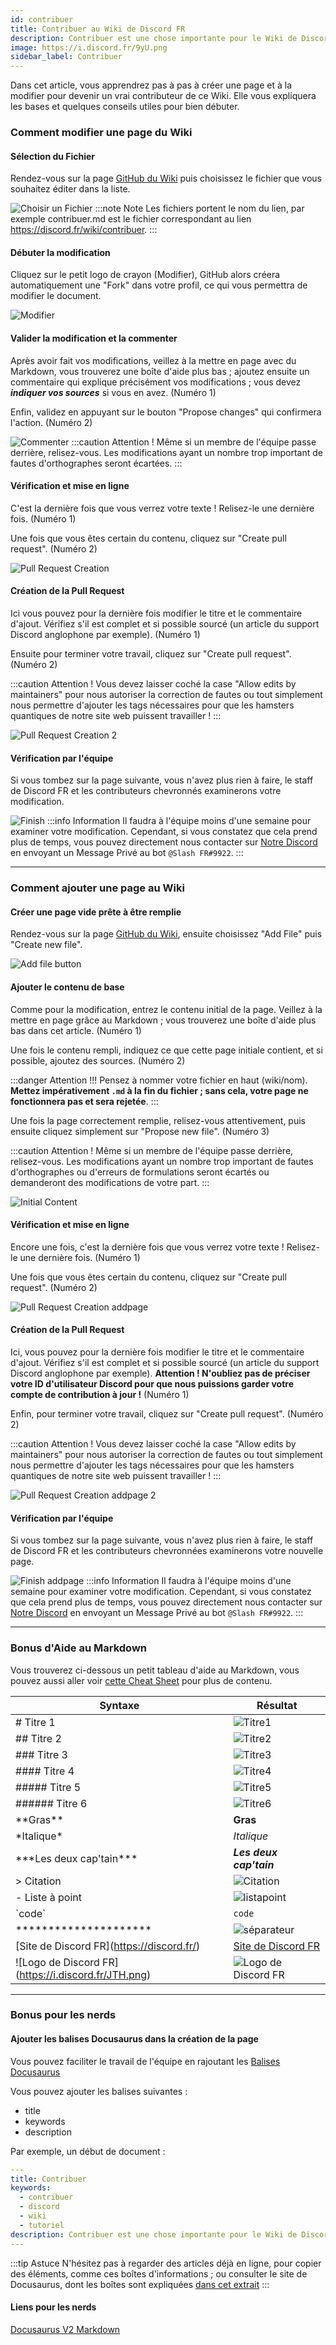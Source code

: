 ```yaml
---
id: contribuer
title: Contribuer au Wiki de Discord FR
description: Contribuer est une chose importante pour le Wiki de Discord FR, apprenez comment nous aider sur cette page. :)
image: https://i.discord.fr/9yU.png
sidebar_label: Contribuer
---
```

Dans cet article, vous apprendrez pas à pas à créer une page et à la modifier pour devenir un vrai contributeur de ce Wiki. Elle vous expliquera les bases et quelques conseils utiles pour bien débuter.

### Comment modifier une page du Wiki #

#### Sélection du Fichier
Rendez-vous sur la page [GitHub du Wiki](https://github.com/discordfr/wiki) puis choisissez le fichier que vous souhaitez éditer dans la liste.

![Choisir un Fichier](https://i.discord.fr/X6T.png)
:::note Note
Les fichiers portent le nom du lien, par exemple contribuer.md est le fichier correspondant au lien https://discord.fr/wiki/contribuer.
:::

#### Débuter la modification
Cliquez sur le petit logo de crayon (Modifier), GitHub alors créera automatiquement une "Fork" dans votre profil, ce qui vous permettra de modifier le document.

![Modifier](https://i.discord.fr/TPF.png)

#### Valider la modification et la commenter
Après avoir fait vos modifications, veillez à la mettre en page avec du Markdown, vous trouverez une boîte d'aide plus bas ; ajoutez ensuite un commentaire qui explique précisément vos modifications ; vous devez ___indiquer vos sources___ si vous en avez. (Numéro 1)

Enfin, validez en appuyant sur le bouton "Propose changes" qui confirmera l'action. (Numéro 2)

![Commenter](https://i.discord.fr/KYW.png)
:::caution Attention !
Même si un membre de l'équipe passe derrière, relisez-vous. Les modifications ayant un nombre trop important de fautes d'orthographes seront écartées.
:::

#### Vérification et mise en ligne
C'est la dernière fois que vous verrez votre texte ! Relisez-le une dernière fois. (Numéro 1)

Une fois que vous êtes certain du contenu, cliquez sur "Create pull request". (Numéro 2)

![Pull Request Creation](https://i.discord.fr/5TM.png)

#### Création de la Pull Request
Ici vous pouvez pour la dernière fois modifier le titre et le commentaire d'ajout. Vérifiez s'il est complet et si possible sourcé (un article du support Discord anglophone par exemple). (Numéro 1)

Ensuite pour terminer votre travail, cliquez sur "Create pull request". (Numéro 2)

:::caution Attention !
Vous devez laisser coché la case "Allow edits by maintainers" pour nous autoriser la correction de fautes ou tout simplement nous permettre d'ajouter les tags nécessaires pour que les hamsters quantiques de notre site web puissent travailler !
:::

![Pull Request Creation 2](https://i.discord.fr/Xf5.png)

#### Vérification par l'équipe
Si vous tombez sur la page suivante, vous n'avez plus rien à faire, le staff de Discord FR et les contributeurs chevronnés examinerons votre modification.

![Finish](https://i.discord.fr/bib.png)
:::info Information
Il faudra à l'équipe moins d'une semaine pour examiner votre modification. Cependant, si vous constatez que cela prend plus de temps, vous pouvez directement nous contacter sur [Notre Discord](https://discord.gg/fr) en envoyant un Message Privé au bot `@Slash FR#9922`.
:::

*********************

### Comment ajouter une page au Wiki #

#### Créer une page vide prête à être remplie
Rendez-vous sur la page [GitHub du Wiki](https://github.com/discordfr/wiki), ensuite choisissez "Add File" puis "Create new file".

![Add file button](https://i.discord.fr/wtU.png)

#### Ajouter le contenu de base
Comme pour la modification, entrez le contenu initial de la page. Veillez à la mettre en page grâce au Markdown ; vous trouverez une boîte d'aide plus bas dans cet article. (Numéro 1)

Une fois le contenu rempli, indiquez ce que cette page initiale contient, et si possible, ajoutez des sources. (Numéro 2)

:::danger Attention !!!
Pensez à nommer votre fichier en haut (wiki/nom). **Mettez impérativement `.md` à la fin du fichier ; sans cela, votre page ne fonctionnera pas et sera rejetée**.
:::

Une fois la page correctement remplie, relisez-vous attentivement, puis ensuite cliquez simplement sur "Propose new file". (Numéro 3)

:::caution Attention !
Même si un membre de l'équipe passe derrière, relisez-vous. Les modifications ayant un nombre trop important de fautes d'orthographes ou d'erreurs de formulations seront écartés ou demanderont des modifications de votre part.
:::

![Initial Content](https://i.discord.fr/o3A.png)

#### Vérification et mise en ligne
Encore une fois, c'est la dernière fois que vous verrez votre texte ! Relisez-le une dernière fois. (Numéro 1)

Une fois que vous êtes certain du contenu, cliquez sur "Create pull request". (Numéro 2)

![Pull Request Creation addpage](https://i.discord.fr/Pwy.png)

#### Création de la Pull Request
Ici, vous pouvez pour la dernière fois modifier le titre et le commentaire d'ajout. Vérifiez s'il est complet et si possible sourcé (un article du support Discord anglophone par exemple). **Attention ! N'oubliez pas de préciser votre ID d'utilisateur Discord pour que nous puissions garder votre compte de contribution à jour !** (Numéro 1)

Enfin, pour terminer votre travail, cliquez sur "Create pull request". (Numéro 2)

:::caution Attention !
Vous devez laisser coché la case "Allow edits by maintainers" pour nous autoriser la correction de fautes ou tout simplement nous permettre d'ajouter les tags nécessaires pour que les hamsters quantiques de notre site web puissent travailler !
:::

![Pull Request Creation addpage 2](https://i.discord.fr/3n6.png)

#### Vérification par l'équipe
Si vous tombez sur la page suivante, vous n'avez plus rien à faire, le staff de Discord FR et les contributeurs chevronnées examinerons votre nouvelle page.

![Finish addpage](https://i.discord.fr/bib.png)
:::info Information
Il faudra à l'équipe moins d'une semaine pour examiner votre modification. Cependant, si vous constatez que cela prend plus de temps, vous pouvez directement nous contacter sur [Notre Discord](https://discord.gg/fr) en envoyant un Message Privé au bot `@Slash FR#9922`.
:::

*********************

### Bonus d'Aide au Markdown #

Vous trouverez ci-dessous un petit tableau d'aide au Markdown, vous pouvez aussi aller voir [cette Cheat Sheet](https://markdownguide.org/cheat-sheet/) pour plus de contenu.

| Syntaxe     |  Résultat   |
| ----------- | ----------- |
| # Titre 1  | ![Titre1](https://i.discord.fr/7hM.png) |
| ## Titre 2   | ![Titre2](https://i.discord.fr/vBy.png) |
| ### Titre 3 | ![Titre3](https://i.discord.fr/Bif.png) |
| #### Titre 4 | ![Titre4](https://i.discord.fr/Mfh.png) |
| ##### Titre 5 | ![Titre5](https://i.discord.fr/QMk.png) |
| ###### Titre 6 | ![Titre6](https://i.discord.fr/I7B.png) |
| \*\*Gras\*\* | **Gras** |
| \*Italique\* | *Italique* |
| \*\*\*Les deux cap'tain\*\*\* | ***Les deux cap'tain*** |
| > Citation | ![Citation](https://i.discord.fr/8uf.png) |
| - Liste à point | ![listapoint](https://i.discord.fr/d9Y.png) |
| \`code\` | `code` |
| \*\*\*\*\*\*\*\*\*\*\*\*\*\*\*\*\*\*\*\*\* | ![séparateur](https://i.discord.fr/peU.png) |
| \[Site de Discord FR\]\(https://discord.fr/) | [Site de Discord FR](https://discord.fr/) |
| \!\[Logo de Discord FR\]\(https://i.discord.fr/JTH.png) | ![Logo de Discord FR](https://i.discord.fr/JTH.png) |

*********************

### Bonus pour les nerds #

#### Ajouter les balises Docusaurus dans la création de la page

Vous pouvez faciliter le travail de l'équipe en rajoutant les [Balises Docusaurus](https://v2.docusaurus.io/docs/markdown-features/#markdown-headers)

Vous pouvez ajouter les balises suivantes :
- title
- keywords
- description

Par exemple, un début de document :

```yaml
---
title: Contribuer
keywords:
  - contribuer
  - discord
  - wiki
  - tutoriel
description: Contribuer est une chose importante pour le Wiki de Discord FR, apprenez comment nous aider sur cette page. :)
---

```
:::tip Astuce
N'hésitez pas à regarder des articles déjà en ligne, pour copier des éléments, comme ces boîtes d'informations ; ou consulter le site de Docusaurus, dont les boîtes sont expliquées [dans cet extrait](https://v2.docusaurus.io/docs/markdown-features/#calloutsadmonitions)
:::

#### Liens pour les nerds

[Docusaurus V2 Markdown](https://docusaurus.io/fr/docs/markdown-features) 
